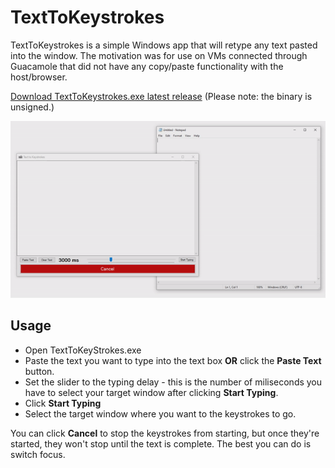 TextToKeystrokes
================
TextToKeystrokes is a simple Windows app that will retype any text pasted into the window. The motivation was for
use on VMs connected through Guacamole that did not have any copy/paste functionality with the host/browser.

[Download TextToKeystrokes.exe latest release](https://github.com/samuelwilliams/TextToKeystrokes/releases/latest/download/TextToKeystrokes.exe) (Please note: the binary is unsigned.)

![Demonstration](https://raw.githubusercontent.com/samuelwilliams/TextToKeystrokes/master/Resources/demo.gif)

## Usage
 * Open TextToKeyStrokes.exe
 * Paste the text you want to type into the text box __OR__ click the __Paste Text__ button.
 * Set the slider to the typing delay - this is the number of miliseconds you have to select your target window after clicking __Start Typing__.
 * Click __Start Typing__ 
 * Select the target window where you want to the keystrokes to go.

You can click __Cancel__ to stop the keystrokes from starting, but once they're started, they won't stop until the text is complete. The best you can do is switch focus.

